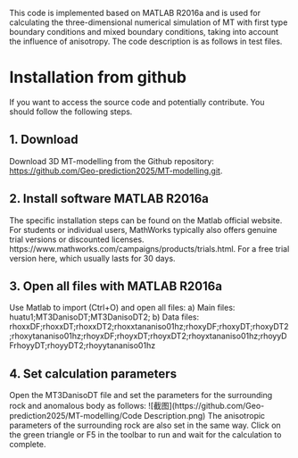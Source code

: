 This code is implemented based on MATLAB R2016a and is used for calculating the three-dimensional numerical simulation of MT with first type boundary conditions and mixed boundary conditions, taking into account the influence of anisotropy.
The code description is as follows in test files.


<h1>Installation from github</h1>

If you want to access the source code and potentially contribute. You should follow the following steps.
<h2>1. Download</h2>

Download 3D MT-modelling from the Github repository: https://github.com/Geo-prediction2025/MT-modelling.git.

<h2>2. Install software MATLAB R2016a </h2>
The specific installation steps can be found on the Matlab official website. For students or individual users, MathWorks typically also offers genuine trial versions or discounted licenses. https://www.mathworks.com/campaigns/products/trials.html. For a free trial version here, which usually lasts for 30 days.

<h2>3. Open all files with MATLAB R2016a </h2>
Use Matlab to import (Ctrl+O) and open all files:
a) Main files:
huatu1;MT3DanisoDT;MT3DanisoDT2; 
b) Data files:
rhoxxDF;rhoxxDT;rhoxxDT2;rhoxxtananiso01hz;rhoxyDF;rhoxyDT;rhoxyDT2;rhoxytananiso01hz;rhoyxDF;rhoyxDT;rhoyxDT2;rhoyxtananiso01hz;rhoyyDFrhoyyDT;rhoyyDT2;rhoyytananiso01hz

<h2>4. Set calculation parameters </h2>
Open the MT3DanisoDT file and set the parameters for the surrounding rock and anomalous body as follows:
![截图](https://github.com/Geo-prediction2025/MT-modelling/Code Description.png)
The anisotropic parameters of the surrounding rock are also set in the same way.
Click on the green triangle or F5 in the toolbar to run and wait for the calculation to complete.
